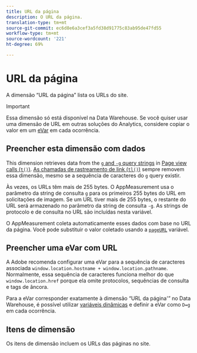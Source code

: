 ```yaml
---
title: URL da página
description: O URL da página.
translation-type: tm+mt
source-git-commit: ec6d8e6a3cef3a5fd38d91775c83ab95de47fd55
workflow-type: tm+mt
source-wordcount: '221'
ht-degree: 69%

---
```



# URL da página

A dimensão “URL da página” lista os URLs do site.

>[!IMPORTANT]
>
>Essa dimensão só está disponível na Data Warehouse. Se você quiser usar uma dimensão de URL em outras soluções do Analytics, considere copiar o valor em um [eVar](evar.md) em cada ocorrência.

## Preencher esta dimensão com dados

This dimension retrieves data from the [`g` and `-g` query strings](/help/implement/validate/query-parameters.md) in [Page view calls (`t()`)](/help/implement/vars/functions/t-method.md). [As chamadas de rastreamento de link (`tl()`)](/help/implement/vars/functions/tl-method.md) sempre removem essa dimensão, mesmo se a sequência de caracteres do `g` query existir.

Às vezes, os URLs têm mais de 255 bytes. O AppMeasurement usa o parâmetro da string de consulta `g` para os primeiros 255 bytes do URL em solicitações de imagem. Se um URL tiver mais de 255 bytes, o restante do URL será armazenado no parâmetro da string de consulta `-g`. As strings de protocolo e de consulta no URL são incluídas nesta variável.

O AppMeasurement coleta automaticamente esses dados com base no URL da página. Você pode substituir o valor coletado usando a [`pageURL`](/help/implement/vars/page-vars/pageurl.md) variável.

## Preencher uma eVar com URL

A Adobe recomenda configurar uma eVar para a sequência de caracteres associada `window.location.hostname + window.location.pathname`. Normalmente, essa sequência de caracteres funciona melhor do que `window.location.href` porque ela omite protocolos, sequências de consulta e tags de âncora.

Para a eVar corresponder exatamente à dimensão “URL da página&#39;” no Data Warehouse, é possível utilizar [variáveis dinâmicas](/help/implement/vars/page-vars/dynamic-variables.md) e definir a eVar como `D=g` em cada ocorrência.

## Itens de dimensão

Os itens de dimensão incluem os URLs das páginas no site.
